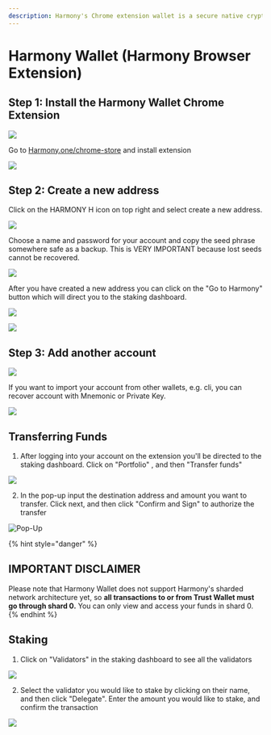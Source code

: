 ```yaml
---
description: Harmony's Chrome extension wallet is a secure native crypto wallet
---
```


# Harmony Wallet \(Harmony Browser Extension\)

## **Step 1: Install the Harmony Wallet Chrome Extension**

![](https://aws1.discourse-cdn.com/standard11/uploads/harmony1/original/1X/c3679db5ae72bc67769900400799ea84a9b71ac4.png)

Go to [Harmony.one/chrome-store](https://chrome.google.com/webstore/detail/harmony/bjaeebonnimhcakeckbnemejhdpngdmd) and install extension 

![](../.gitbook/assets/image%20%28101%29.png)

## **Step 2: Create a new address**

Click on the HARMONY H icon on top right and select create a new address.

![](https://aws1.discourse-cdn.com/standard11/uploads/harmony1/original/1X/cbca5f6293da91cea68fd91d2cd90c805628f1ac.png)

Choose a name and password for your account and copy the seed phrase somewhere safe as a backup. This is VERY IMPORTANT because lost seeds cannot be recovered.

![](../.gitbook/assets/image%20%28138%29.png)

After you have created a new address you can click on the "Go to Harmony" button which will direct you to the staking dashboard.

![](../.gitbook/assets/image%20%2818%29.png)

![](../.gitbook/assets/image%20%2840%29.png)

## **Step 3: Add another account**

![](../.gitbook/assets/image%20%28159%29.png)

If you want to import your account from other wallets, e.g. cli, you can recover account with Mnemonic or Private Key.

![](../.gitbook/assets/image%20%282%29.png)

## Transferring Funds 

1. After logging into your account on the extension you'll be directed to the staking dashboard.  Click on "Portfolio" , and then "Transfer funds"

![](../.gitbook/assets/screen-shot-2020-05-11-at-4.28.52-pm.png)

2. In the pop-up input the destination address and amount you want to transfer. Click next, and then click "Confirm and Sign" to authorize the transfer

![Pop-Up ](../.gitbook/assets/screen-shot-2020-05-11-at-4.36.45-pm.png)

{% hint style="danger" %}
## IMPORTANT DISCLAIMER

Please note that Harmony Wallet does not support Harmony's sharded network architecture yet, so **all transactions to or from Trust Wallet must go through shard 0.** You can only view and access your funds in shard 0.
{% endhint %}

## Staking

1. Click on "Validators" in the staking dashboard to see all the validators 

![](../.gitbook/assets/screen-shot-2020-05-11-at-4.41.22-pm.png)

2. Select the validator you would like to stake by clicking on their name, and then click "Delegate". Enter the amount you would like to stake, and confirm the transaction

![](../.gitbook/assets/screen-shot-2020-05-11-at-4.45.27-pm.png)

